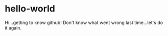 # hello-world
Hi...getting to know github!
Don't know what went wrong last time...let's do it again.
